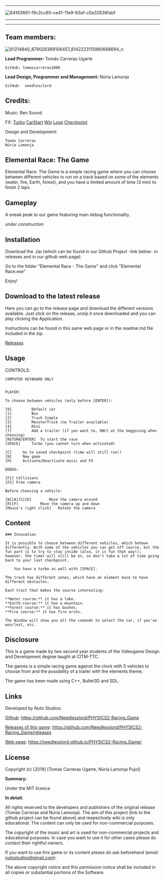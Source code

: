 

***


![64163661-f9c2cc80-ce41-11e9-93af-c0a32836fabf](https://user-images.githubusercontent.com/51851736/67636048-b37f6c00-f8cc-11e9-985d-322d39fa4bb5.png)


***

***



## Team members:



![61214840_879026369106457_8142223115980688694_n](https://user-images.githubusercontent.com/51851736/67637050-06f6b780-f8d7-11e9-8b8e-220f0fed8d5e.jpg)



**Lead Programmer:** Tomás Carreras Ugarte

	GitHub: tomascarreras1000

**Lead Design, Programmer and Management:** Núria Lamonja

	GitHub:	 needlesslord



## Credits:


Music:
	Ben Sound

FX:
	[Turbo](http://www.grsites.com/archive/sounds/)
	[CarStart](http://www.grsites.com/archive/sounds/)
	[Win](http://www.grsites.com/archive/sounds/)
	[Lose]()
	[Checkpoint](http://www.grsites.com/archive/sounds/)

Design and Development: 

	Tomás Carreras
	Núria Lamonja



## Elemental Race: The Game


Elemental Race: The Game is a simple racing game where you can choose between different vehicles to run on a track based on some of the elements (water, fire, Earth, forest), and you have a limited amount of time (3 min) to finish 2 laps.


## Gameplay


A sneak peak to our game featuring main debug functionality.


_under construction_



## Installation


Download the .zip (which can be found in our Github Project -link below- in releases and in our github web page).


Go to the folder "Elemental Race - The Game" and click "Elemental Race.exe"


Enjoy!



## Download to the latest release


Here you can go to the release page and download the different versions available. Just click on the release, unzip it once downloaded and you can play clicking the Application.


Instructions can be found in this same web page or in the readme.md file included in the zip.


[Releases](https://github.com/nurialp12/PHYSICS2-Racing_Game/releases)



## Usage


CONTROLS:


	COMPUTER KEYBOARD ONLY


	PLAYER:

	To choose between vehicles (only before [ENTER]):

	[0] 		Default car		
	[1] 		Bus
	[2] 		Truck Simple
	[3] 		MonsterTruck (no Trailer available)
	[4] 		Mini
	[T] 		Add a trailer (if you want to, ONLY at the beggining when choosing)
	[RETURN/ENTER] 	To start the race
	[SPACE]		Turbo (you cannot turn when activated)

	[C]		Go to saved checkpoint (time will still run!)
	[N]		New game
	[M]		Activate/Deactivate music and FX

	DEBUG:

	[F1] Collisions	
	[F2] Free camera	

	Before choosing a vehicle:

	[W][A][S][D]		Move the camera around
	[R][F]			Move the camera up and down
	[Mouse's right click]	Rotate the camera


## Content

	### Innovation

	It is possible to choose between different vehicles, which behave differently. With some of the vehicles you can get off course, but the fun part is to try to stay inside (also, it is fun that way!); however, the timer will still be on, so don't take a lot of time going back to your last checkpoint.

		You have a turbo as well with [SPACE].

	The track has different zones, which have an element base to have different obstacles.

	Each trait that makes the course interesting:

	**Water course:** it has a lake.
	**Earth course:** it has a mountain.
	**Forest course:** it has bushes.
	**Fire course:** it has fire archs.

	The Window will show you all the comands to select the car, if you've won/lost, etc.


## Disclosure


This is a game made by two second year students of the Videogame Design and Development degree taught at CITM-TTC.


The games is a simple racing game against the clock with 5 vehicles to choose from and the possibility of a trailer with the elements theme.


The game has been made using C++, Bullet3D and SDL. 



## Links


Developed by Nuto Studios:


[Github](https://github.com/Needlesslord/PHYSICS2-Racing_Game): https://github.com/Needlesslord/PHYSICS2-Racing_Game


[Releases of this game](https://github.com/Needlesslord/PHYSICS2-Racing_Game/releases): https://github.com/Needlesslord/PHYSICS2-Racing_Game/releases


[Web page](https://needlesslord.github.io/PHYSICS2-Racing_Game/): https://needlesslord.github.io/PHYSICS2-Racing_Game/



## License


Copyright (c) [2019] [Tomás Carreras Ugarte, Núria Lamonja Pujol]


**Summary:** 


Under the MIT licence


**In detail:**


All rights reserved to the developers and publishers of the original release (Tomás Carreras and Núria Lamonja). 
The aim of this project (link to the github project can be found above) and respectively wiki is only educational. 
The content can only be used for non-commercial purposes. 


The copyright of the music and art is used for non-commercial projects and educational purposes.
In case you want to use it for other cases please do contact their rightful owners.


If you want to use this game or its content please do ask beforehand (email: nutostudios@gmail.com).


The above copyright notice and this permission notice shall be included in all
copies or substantial portions of the Software.


